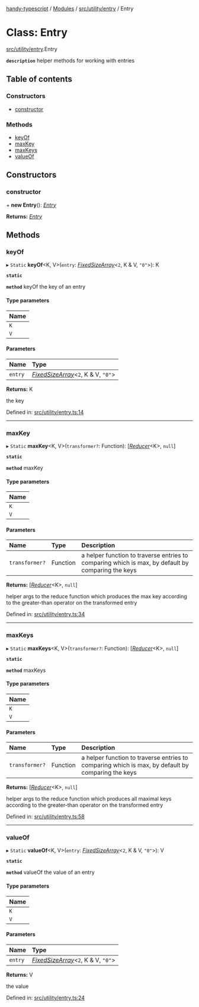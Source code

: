 [handy-typescript](../README.md) / [Modules](../modules.md) / [src/utility/entry](../modules/src_utility_entry.md) / Entry

# Class: Entry

[src/utility/entry](../modules/src_utility_entry.md).Entry

**`description`** helper methods for working with entries

## Table of contents

### Constructors

- [constructor](src_utility_entry.entry.md#constructor)

### Methods

- [keyOf](src_utility_entry.entry.md#keyof)
- [maxKey](src_utility_entry.entry.md#maxkey)
- [maxKeys](src_utility_entry.entry.md#maxkeys)
- [valueOf](src_utility_entry.entry.md#valueof)

## Constructors

### constructor

\+ **new Entry**(): [*Entry*](src_utility_entry.entry.md)

**Returns:** [*Entry*](src_utility_entry.entry.md)

## Methods

### keyOf

▸ `Static` **keyOf**<K, V\>(`entry`: [*FixedSizeArray*](../modules/src_utility_fixed_array_size.md#fixedsizearray)<``2``, K & V, ``"0"``\>): K

**`static`**

**`method`** keyOf the key of an entry

#### Type parameters

| Name |
| :------ |
| `K` |
| `V` |

#### Parameters

| Name | Type |
| :------ | :------ |
| `entry` | [*FixedSizeArray*](../modules/src_utility_fixed_array_size.md#fixedsizearray)<``2``, K & V, ``"0"``\> |

**Returns:** K

the key

Defined in: [src/utility/entry.ts:14](https://github.com/robbiemu/handy-typescript/blob/8d5cf58/src/utility/entry.ts#L14)

___

### maxKey

▸ `Static` **maxKey**<K, V\>(`transformer?`: Function): [[*Reducer*](../modules/types_arrow_function.md#reducer)<K\>, ``null``]

**`static`**

**`method`** maxKey

#### Type parameters

| Name |
| :------ |
| `K` |
| `V` |

#### Parameters

| Name | Type | Description |
| :------ | :------ | :------ |
| `transformer?` | Function | a helper function to traverse entries to comparing which is max, by default by comparing the keys |

**Returns:** [[*Reducer*](../modules/types_arrow_function.md#reducer)<K\>, ``null``]

helper args to the reduce function which produces the max key according to the greater-than operator on the transformed entry

Defined in: [src/utility/entry.ts:34](https://github.com/robbiemu/handy-typescript/blob/8d5cf58/src/utility/entry.ts#L34)

___

### maxKeys

▸ `Static` **maxKeys**<K, V\>(`transformer?`: Function): [[*Reducer*](../modules/types_arrow_function.md#reducer)<K\>, ``null``]

**`static`**

**`method`** maxKeys

#### Type parameters

| Name |
| :------ |
| `K` |
| `V` |

#### Parameters

| Name | Type | Description |
| :------ | :------ | :------ |
| `transformer?` | Function | a helper function to traverse entries to comparing which is max, by default by comparing the keys |

**Returns:** [[*Reducer*](../modules/types_arrow_function.md#reducer)<K\>, ``null``]

helper args to the reduce function which produces all maximal keys according to the greater-than operator on the transformed entry

Defined in: [src/utility/entry.ts:58](https://github.com/robbiemu/handy-typescript/blob/8d5cf58/src/utility/entry.ts#L58)

___

### valueOf

▸ `Static` **valueOf**<K, V\>(`entry`: [*FixedSizeArray*](../modules/src_utility_fixed_array_size.md#fixedsizearray)<``2``, K & V, ``"0"``\>): V

**`static`**

**`method`** valueOf the value of an entry

#### Type parameters

| Name |
| :------ |
| `K` |
| `V` |

#### Parameters

| Name | Type |
| :------ | :------ |
| `entry` | [*FixedSizeArray*](../modules/src_utility_fixed_array_size.md#fixedsizearray)<``2``, K & V, ``"0"``\> |

**Returns:** V

the value

Defined in: [src/utility/entry.ts:24](https://github.com/robbiemu/handy-typescript/blob/8d5cf58/src/utility/entry.ts#L24)
